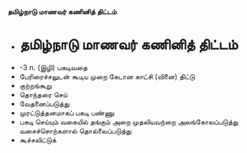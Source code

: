 **தமிழ்நாடு மாணவர் கணினித் திட்டம்**
- # தமிழ்நாடு மாணவர் கணினித் திட்டம்
- -3 n. (இழி) பகடிவதை
- பேரிரைச்சலுடன் கூடிய முறை கேடான காட்சி (வினை) திட்டு
- குற்றங்கூறு
- தொந்தரை செய்
- வேதனைப்படுத்து
- முரட்டுத்தனமாகப் பகடி பண்ணு
- பகடி செய்யும் வகையில் தங்கும் அறை முதலியவற்றை அலங்கோலப்படுத்து வசைச்சொற்களால் தொல்லைப்படுத்து
- கூச்சலிட்டுக்

